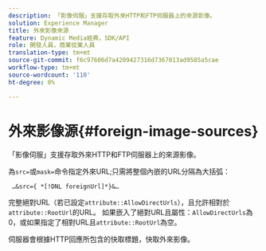 ```yaml
---
description: 「影像伺服」支援存取外來HTTP和FTP伺服器上的來源影像。
solution: Experience Manager
title: 外來影像來源
feature: Dynamic Media經典，SDK/API
role: 開發人員，商業從業人員
translation-type: tm+mt
source-git-commit: f6c97606d7a4209427316d7367013ad9585a5cae
workflow-type: tm+mt
source-wordcount: '110'
ht-degree: 0%

---
```



# 外來影像源{#foreign-image-sources}

「影像伺服」支援存取外來HTTP和FTP伺服器上的來源影像。

為`src=`或`mask=`命令指定外來URL;只需將整個內嵌的URL分隔為大括弧：

` …&src={ *[!DNL foreignUrl]*}&…`

完整絕對URL（若已設定`attribute::AllowDirectUrls`），且允許相對於`attribute::RootUrl`的URL。 如果嵌入了絕對URL且屬性：`AllowDirectUrls`為0，或如果指定了相對URL且`attribute::RootUrl`為空。

伺服器會根據HTTP回應所包含的快取標題，快取外來影像。
